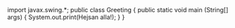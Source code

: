 import javax.swing.*;
public class Greeting {
public static void main (String[] args) {
System.out.print(Hejsan alla!);
}
}
